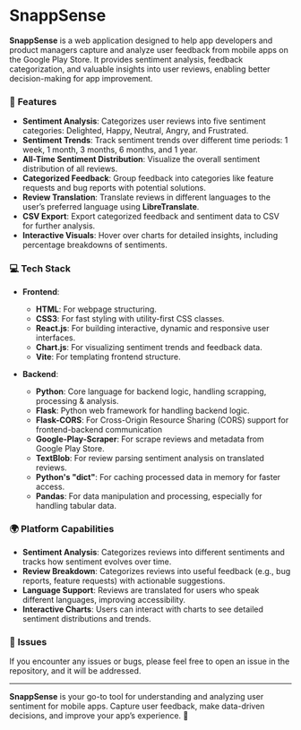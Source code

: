 # SnappSense

**SnappSense** is a web application designed to help app developers and product managers capture and analyze user feedback from mobile apps on the Google Play Store. It provides sentiment analysis, feedback categorization, and valuable insights into user reviews, enabling better decision-making for app improvement.

### 🚀 **Features**
- **Sentiment Analysis**: Categorizes user reviews into five sentiment categories: Delighted, Happy, Neutral, Angry, and Frustrated.
- **Sentiment Trends**: Track sentiment trends over different time periods: 1 week, 1 month, 3 months, 6 months, and 1 year.
- **All-Time Sentiment Distribution**: Visualize the overall sentiment distribution of all reviews.
- **Categorized Feedback**: Group feedback into categories like feature requests and bug reports with potential solutions.
- **Review Translation**: Translate reviews in different languages to the user’s preferred language using **LibreTranslate**.
- **CSV Export**: Export categorized feedback and sentiment data to CSV for further analysis.
- **Interactive Visuals**: Hover over charts for detailed insights, including percentage breakdowns of sentiments.

### 💻 **Tech Stack**
- **Frontend**:
  - **HTML**: For webpage structuring.
  - **CSS3**: For fast styling with utility-first CSS classes.
  - **React.js**: For building interactive, dynamic and responsive user interfaces.
  - **Chart.js**: For visualizing sentiment trends and feedback data.
  - **Vite**: For templating frontend structure.

- **Backend**:
  - **Python**: Core language for backend logic, handling scrapping, processing & analysis.
  - **Flask**: Python web framework for handling backend logic.
  - **Flask-CORS**: For Cross-Origin Resource Sharing (CORS) support for frontend-backend communication
  - **Google-Play-Scraper**: For scrape reviews and metadata from Google Play Store.
  - **TextBlob**: For review parsing  sentiment analysis on translated reviews.
  - **Python's "dict"**: For caching processed data in memory for faster access.
  - **Pandas**: For data manipulation and processing, especially for handling tabular data.


### 🌍 **Platform Capabilities**
- **Sentiment Analysis**: Categorizes reviews into different sentiments and tracks how sentiment evolves over time.
- **Review Breakdown**: Categorizes reviews into useful feedback (e.g., bug reports, feature requests) with actionable suggestions.
- **Language Support**: Reviews are translated for users who speak different languages, improving accessibility.
- **Interactive Charts**: Users can interact with charts to see detailed sentiment distributions and trends.

### 🧰 **Issues**
If you encounter any issues or bugs, please feel free to open an issue in the repository, and it will be addressed.

---

**SnappSense** is your go-to tool for understanding and analyzing user sentiment for mobile apps. Capture user feedback, make data-driven decisions, and improve your app’s experience. 🚀